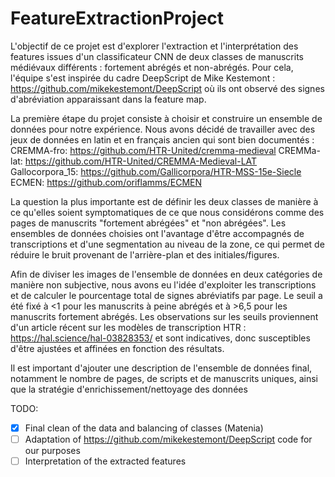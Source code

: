 # FeatureExtractionProject
L'objectif de ce projet est d'explorer l'extraction et l'interprétation des features issues d'un classificateur CNN de deux classes de manuscrits médiévaux différents : fortement abrégés et non-abrégés. Pour cela, l'équipe s'est inspirée du cadre DeepScript de Mike Kestemont : https://github.com/mikekestemont/DeepScript où ils ont observé des signes d'abréviation apparaissant dans la feature map.

La première étape du projet consiste à choisir et construire un ensemble de données pour notre expérience. Nous avons décidé de travailler avec des jeux de données en latin et en français ancien qui sont bien documentés :
CREMMA-fro: https://github.com/HTR-United/cremma-medieval
CREMMa-lat: https://github.com/HTR-United/CREMMA-Medieval-LAT 
Gallocorpora_15: https://github.com/Gallicorpora/HTR-MSS-15e-Siecle 
ECMEN: https://github.com/oriflamms/ECMEN

La question la plus importante est de définir les deux classes de manière à ce qu'elles soient symptomatiques de ce que nous considérons comme des pages de manuscrits "fortement abrégées" et "non abrégées". Les ensembles de données choisies ont l'avantage d'être accompagnés de transcriptions et d'une segmentation au niveau de la zone, ce qui permet de réduire le bruit provenant de l'arrière-plan et des initiales/figures.

Afin de diviser les images de l'ensemble de données en deux catégories de manière non subjective, nous avons eu l'idée d'exploiter les transcriptions et de calculer le pourcentage total de signes abréviatifs par page. Le seuil a été fixé à <1 pour les manuscrits à peine abrégés et à >6,5 pour les manuscrits fortement abrégés. Les observations sur les seuils proviennent d'un article récent sur les modèles de transcription HTR : https://hal.science/hal-03828353/ et sont indicatives, donc susceptibles d'être ajustées et affinées en fonction des résultats.

Il est important d'ajouter une description de l'ensemble de données final, notamment le nombre de pages, de scripts et de manuscrits uniques, ainsi que la stratégie d'enrichissement/nettoyage des données

TODO:

- [x] Final clean of the data and balancing of classes (Matenia)
- [ ] Adaptation of https://github.com/mikekestemont/DeepScript code for our purposes
- [ ] Interpretation of the extracted features
